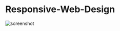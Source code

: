 # Responsive-Web-Design
![screenshot](https://user-images.githubusercontent.com/69424550/110797044-7a198780-829a-11eb-8d7f-a24c2064aa17.PNG)
